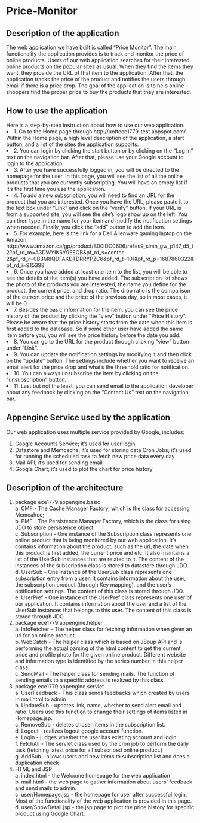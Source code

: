 # Price-Monitor

<h2>Description of the application</h2>
The web application we have built is called “Price Monitor”. The main functionality the application provides is to track and monitor the price of online products. Users of our web application searches for their interested online products on the popular sites as usual. When they find the items they want, they provide the URL of that item to the application. After that, the application tracks the price of the product and notifies the users through email if there is a price drop. The goal of the application is to help online shoppers find the proper price to buy the products that they are interested. 

<h2>How to use the application</h2>
Here is a step-by-step instruction about how to use our web application. 
<li>
1.	Go to the Home page through http://uoftece1779-test.appspot.com/. Within the Home page, a high level description of the application, a start button, and a list of the sites the application supports. 
</li><li>
2.	You can login by clicking the start button or by clicking on the “Log In” text on the navigation bar. After that, please use your Google account to login to the application. 
</li><li>
3.	After you have successfully logged in, you will be directed to the homepage for the user. In this page, you will see the list of all the online products that you are currently subscripting. You will have an empty list if it’s the first time you use the application.
</li><li>
4.	To add a new subscription, you will need to find an URL for the product that you are interested. Once you have the URL, please paste it to the text box under “Link” and click on the “verify” button. If your URL is from a supported site, you will see the site’s logo show up on the left. You can then type in the name for your item and modify the notification settings when needed. Finally, you click the “add” button to add the item. 
</li><li>
5.	For example, here is the link for a Dell Alienware gaming laptop on the Amazon, http://www.amazon.ca/gp/product/B00IDC0606/ref=s9_simh_gw_p147_d5_i2?pf_rd_m=A3DWYIK6Y9EEQB&pf_rd_s=center-2&pf_rd_r=0B3M8QDFAKDTDRRYPZC6&pf_rd_t=101&pf_rd_p=1687860322&pf_rd_i=915398 
</li><li>
6.	Once you have added at least one item to the list, you will be able to see the details of the item(s) you have added. The subscription list shows the photo of the products you are interested, the name you define for the product, the current price, and drop ratio. The drop ratio is the comparison of the current price and the price of the previous day, so in most cases, it will be 0. 
</li><li>
7.	Besides the basic information for the item, you can see the price history of the product by clicking the “view” button under “Price History”. Please be aware that the price history starts from the date when this item is first added to the database. So if some other user have added the same item before you, you will see the price history before the date you add. 
</li><li>
8.	You can go to the URL for the product through clicking “view” button under “Link”. 
</li><li>
9.	You can update the notification settings by modifying it and then click on the “update” button. The settings include whether you want to receive an email alert for the price drop and what’s the threshold ratio for notification. 
</li><li>
10.	You can always unsubscribe the item by clicking on the “unsubscription” button. 
</li><li>
11.	Last but not the least, you can send email to the application developer about any feedback by clicking on the “Contact Us” text on the navigation bar. 
</li>
<h2>Appengine Service used by the application</h2>
Our web application uses multiple service provided by Google, includes:
<ol><li>
Google Accounts Service; it’s used for user login
</li><li>
Datastore and Memcache; it’s used for storing data
Cron Jobs; it’s used for running the scheduled task to fetch new price data every day
</li><li>
Mail API; it’s used for sending email
</li><li>
Google Chart; it’s used to plot the chart for price history
</li></ol>

<h2>Description of the architecture</h2>
<ol>
<li>package ece1779.appengine.basic
<br>a.	CMF - The Cache Manager Factory, which is the class for accessing Memcahce;
<br>b.	PMF - The Persistence Manager Factory, which is the class for using JDO to store persistence object.
<br>c.	Subscription - One instance of the Subscription class represents one online product that is being monitored by our web application. It’s contains information about the product, such as the url, the date when this product is first added, the current price and etc. It also maintains a list of the UserSub instances that are related to it. The content of the instances of the subscription class is stored to datastore through JDO. 
<br>d.	UserSub - One instance of the UserSub class represents one subscription entry from a user. It contains information about the user, the subscription product (through Key mapping), and the user’s notification settings. The content of this class is stored through JDO.
<br>e.	UserPref - One instance of the UserPref class represents one user of our application. It contains information about the user and a list of the UserSub instances that belongs to this user. The content of this class is stored through JDO. 
</li><li>package ece1779.appengine.helper 
<br>a.	InfoFetcher - The helper class for fetching information when given an url for an online product. 
<br>b.	WebCatch - The helper class which is based on JSoup API and is performing the actual parsing of the html content to get the current price and profile photo for the given online product. Different website and information type is identified by the series number in this helper class.
<br>c.	SendMail - The helper class for sending mails. The function of sending emails to a specific address is realized by this class.
</li><li>package ece1779.appengine.servlet
<br>a.	UserFeedback - This class sends feedbacks which created by users in mail.html to admin
<br>b.	UpdateSub - updates link, name, whether to send alert email and ratio. Users use this function to change their settings of items listed in Homepage.jsp.
<br>c.	RemoveSub - deletes chosen items in the subscription list.
<br>d.	Logout - realizes logout google account function.
<br>e.	Login - judges whether the user has existing account and login 
<br>f.	FetchAll - The servlet class used by the cron job to perform the daily task (fetching latest price for all subscribed online product.)
<br>g.	AddSub - allows users add new items to subscription list and does a duplication check 
</li><li>HTML and JSP
<br>a.	index.html - the Welcome homepage for the web application	
<br>b.	mail.html - the web page to gather information about users’ feedback and send mails to admin.
<br>c.	user/Homepage.jsp - the homepage for user after successful login. Most of the functionality of the web application is provided in this page. 
<br>d.	user/ShowDetail.jsp - the jsp page to plot the price history for specific product using Google Chart.
</li></ol>


